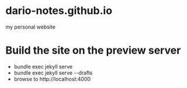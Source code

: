 # dario-notes.github.io
my personal website

# Build the site on the preview server
* bundle exec jekyll serve
* bundle exec jekyll serve --drafts
* browse to http://localhost:4000